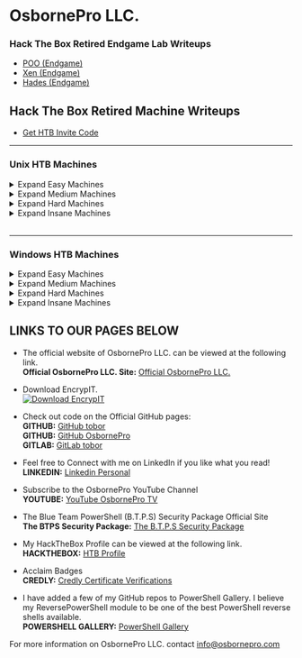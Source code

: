 # OsbornePro LLC.
### Hack The Box Retired Endgame Lab Writeups
- [POO (Endgame)](https://writeups.osbornepro.com/POO.pdf)
- [Xen (Endgame)](https://writeups.osbornepro.com/Xen.pdf)
- [Hades (Endgame)](https://writeups.osbornepro.com/Hades.pdf)

## Hack The Box Retired Machine Writeups

- [Get HTB Invite Code](https://writeups.osbornepro.com/Get_HTB_Invite_Code.pdf)

---

### Unix HTB Machines

<details>
  <summary>Expand Easy Machines</summary>
  
  #### Easy

    <ul>
      <li> [Academy - Easy Linux](https://writeups.osbornepro.com/Academy.pdf)</li>
<li> [Admirer - Easy Linux](https://writeups.osbornepro.com/Admirer.pdf)</li>
<li> [Backdoor - Easy Linux](https://writeups.osbornepro.com/Backdoor.pdf)</li>
<li> [Doctor - Easy Linux](https://writeups.osbornepro.com/Doctor.pdf)</li>
<li> [Friendzone - Easy Linux](https://writeups.osbornepro.com/Friendzone.pdf)</li>
<li> [Luanne - Easy NetBSD](https://writeups.osbornepro.com/Luanne.pdf)</li>
<li> [OpenAdmin - Easy Linux](https://writeups.osbornepro.com/OpenAdmin.pdf)</li>
<li> [Pandora - Easy Linux](https://writeups.osbornepro.com/Pandora.pdf)</li>
<li> [Postman - Easy Linux](https://writeups.osbornepro.com/Postman.pdf)</li>
<li> [Tabby - Easy Linux](https://writeups.osbornepro.com/Tabby.pdf)</li>
<li> [Traceback - Easy Linux](https://writeups.osbornepro.com/Traceback.pdf)</li>
<li> [Traverxec - Easy Linux](https://writeups.osbornepro.com/Traverxec.pdf)</li>
<li> [Writeup - Easy Linux](https://writeups.osbornepro.com/Writeup.pdf)</li>
    </ul>
</details>


<details>
  <summary>Expand Medium Machines</summary>
  
  #### Medium

    <ul>
<li> [AI - Medium Linux](https://writeups.osbornepro.com/AI.pdf)</li>
<li> [Bitlab - Medium Linux](https://writeups.osbornepro.com/Bitlab.pdf)</li>
<li> [Book - Medium Linux](https://writeups.osbornepro.com/Book.pdf)</li>
<li> [Cache - Medium Linux](https://writeups.osbornepro.com/Cache.pdf)</li>
<li> [Craft - Medium Linux](https://writeups.osbornepro.com/Craft.pdf)</li>
<li> [Jewel - Medium Linux](https://writeups.osbornepro.com/Jewel.pdf)</li>
<li> [Luke - Medium BSD](https://writeups.osbornepro.com/Luke.pdf)</li>
<li> [Magic - Medium Linux](https://writeups.osbornepro.com/Magic.pdf)</li>
<li> [Mango - Medium Linux](https://writeups.osbornepro.com/Mango.pdf)</li>
<li> [Meta - Medium Linux](https://writeups.osbornepro.com/Meta.pdf)</li>
<li> [Obscurity - Medium Linux](https://writeups.osbornepro.com/Obscurity.pdf)</li>
<li> [OpenKeyS - Medium OpenBSD](https://writeups.osbornepro.com/OpenKeyS.pdf)</li>
<li> [Passage - Medium Linux](https://writeups.osbornepro.com/Passage.pdf)</li>
<li> [SneakyMailer - Medium Linux](https://writeups.osbornepro.com/SneakyMailer.pdf)</li>
<li> [Time - Medium Linux](https://writeups.osbornepro.com/Time.pdf)</li>
<li> [Timing - Medium Linux](https://writeups.osbornepro.com/Timing.pdf)</li>
<li> [Unicode - Medium Linux](https://writeups.osbornepro.com/Unicode.pdf)</li>
<li> [Wall - Medium Linux](https://writeups.osbornepro.com/Wall.pdf)</li>
    </ul>
</details>

<details>
  <summary>Expand Hard Machines</summary>
  
  #### Hard

    <ul>
<li> [Compromised - Hard Linux](https://writeups.osbornepro.com/Compromised.pdf)</li>
<li> [Feline - Hard Linux](https://writeups.osbornepro.com/Feline.pdf)</li>
<li> [ForwardSlash - Hard Linux](https://writeups.osbornepro.com/ForwardSlash.pdf)</li>
<li> [Intense - Hard Linux](https://writeups.osbornepro.com/Intense.pdf)</li>
<li> [Patents - Hard Linux](https://writeups.osbornepro.com/Patents.pdf)</li>
<li> [Player - Hard Linux](https://writeups.osbornepro.com/Player.pdf)</li>
<li> [Quick - Hard Linux](https://writeups.osbornepro.com/Quick.pdf)</li>
<li> [Registry - Hard Linux](https://writeups.osbornepro.com/Registry.pdf)</li>
<li> [Scavenger - Hard Linux](https://writeups.osbornepro.com/Scavenger.pdf)</li>
<li> [Travel - Hard Linux](https://writeups.osbornepro.com/Travel.pdf)</li>
<li> [Unbalanced - Hard Linux](https://writeups.osbornepro.com/Unbalanced.pdf)</li>
<li> [Zetta - Hard Linux](https://writeups.osbornepro.com/Zetta.pdf)</li>
    </ul>
</details>

<details>
  <summary>Expand Insane Machines</summary>
  
  #### Insane

    <ul>
<li> [CTF - Insane Linux](https://writeups.osbornepro.com/CTF.pdf)</li>
<li> [Crossfit - Insane Linux](https://writeups.osbornepro.com/Crossfit.pdf)</li>
<li> [Dyplesher - Insane Linux](https://writeups.osbornepro.com/Dyplesher.pdf)</li>
<li> [Fortune - Insane NA](https://writeups.osbornepro.com/Fortune.pdf)</li>
<li> [PlayerTwo - Insane Linux](https://writeups.osbornepro.com/Player2.pdf)</li>
<li> [RopeTwo - Insane Linux](https://writeups.osbornepro.com/Rope%202.pdf)</li>
<li> [Smasher2 - Insane Linux](https://writeups.osbornepro.com/Smasher2.pdf)</li>
    </ul>
</details>
<br>

---

### Windows HTB Machines

<details>
  <summary>Expand Easy Machines</summary>
  
  #### Easy

  <ul>
<li> [Bastion - Easy Windows](https://writeups.osbornepro.com/Bastion.pdf)</li>
<li> [Blunder - Easy Windows](https://writeups.osbornepro.com/Blunder.pdf)</li>
<li> [Buff - Easy Windows](https://writeups.osbornepro.com/Buff.pdf)</li>
<li> [Forest - Easy Windows](https://writeups.osbornepro.com/Forest.pdf)</li>
<li> [Heist - Easy Windows](https://writeups.osbornepro.com/Heist.pdf)</li>
<li> [Nest - Easy Windows](https://writeups.osbornepro.com/Nest.pdf)</li>
<li> [NetMon - Easy Windows](https://writeups.osbornepro.com/NetMon.pdf)</li>
<li> [Omni - Easy Windows](https://writeups.osbornepro.com/Omni.pdf)</li>
<li> [Remote - Easy Windows](https://writeups.osbornepro.com/Remote.pdf)</li>
<li> [Sauna - Easy Windows](https://writeups.osbornepro.com/Sauna.pdf)</li>
<li> [ServMon - Easy Windows](https://writeups.osbornepro.com/ServMon.pdf)</li>
  </ul>
</details>

<details>
  <summary>Expand Medium Machines</summary>
  
  #### Medium

* [Cascade - Medium Windows](https://writeups.osbornepro.com/Cascade.pdf)
* [Fuse - Medium Windows](https://writeups.osbornepro.com/Fuse.pdf)
* [Json - Medium Windows](https://writeups.osbornepro.com/Json.pdf)
* [Monteverde - Medium Windows](https://writeups.osbornepro.com/Monteverde.pdf)
* [Querier - Medium Windows](https://writeups.osbornepro.com/Querier.pdf)
* [Resolute - Medium Windows](https://writeups.osbornepro.com/Resolute.pdf)
* [Sniper - Medium Windows](https://writeups.osbornepro.com/Sniper.pdf)
* [Worker - Meidum Windows](https://writeups.osbornepro.com/Worker.pdf)
</details>

<details>
  <summary>Expand Hard Machines</summary>
  
  #### Hard
  
* [Blackfield - Hard Windows](https://writeups.osbornepro.com/Blackfield.pdf)
* [Conceal - Hard Windows](https://writeups.osbornepro.com/Conceal.pdf)
* [Control - Hard Windows](https://writeups.osbornepro.com/Control.pdf)
* [HelpLine - Hard Windows](https://writeups.osbornepro.com/HelpLine.pdf)
* [RE - Hard Windows](https://writeups.osbornepro.com/RE.pdf)
</details>

<details>
  <summary>Expand Insane Machines</summary>
  
  #### Insane

* [BankRobber - Insance Windows](https://writeups.osbornepro.com/BankRobber.pdf)
* [HackBack - Insane Windows](https://writeups.osbornepro.com/HackBack.pdf)
* [Multimaster - Insane Windows](https://writeups.osbornepro.com/Multimaster.pdf)
</details>

## LINKS TO OUR PAGES BELOW
- The official website of OsbornePro LLC. can be viewed at the following link.<br>
__Official OsbornePro LLC. Site:__ [Official OsbornePro LLC.](https://osbornepro.com)

- Download EncrypIT.<br>
[![Download EncrypIT](https://a.fsdn.com/con/app/sf-download-button)](https://sourceforge.net/projects/encrypit/files/latest/download)

- Check out code on the Official GitHub pages: <br>
__GITHUB:__ [GitHub tobor](https://github.com/tobor88) <br>
__GITHUB:__ [GitHub OsbornePro](https://github.com/osbornepro)<br>
__GITLAB:__ [GitLab tobor](https://gitlab.com/tobor88)<br>

- Feel free to Connect with me on LinkedIn if you like what you read!<br>
__LINKEDIN:__ [Linkedin Personal](https://www.linkedin.com/in/roberthosborne/)

- Subscribe to the OsbornePro YouTube Channel<br>
__YOUTUBE:__ [YouTube OsbornePro TV](https://www.youtube.com/c/OsborneProLLC)

- The Blue Team PowerShell (B.T.P.S) Security Package Official Site <br>
__The BTPS Security Package:__ [The B.T.P.S Security Package](https://btpssecpack.osbornepro.com)

- My HackTheBox Profile can be viewed at the following link.<br>
__HACKTHEBOX:__ [HTB Profile](https://www.hackthebox.eu/profile/52286)

- Acclaim Badges<br>
__CREDLY:__ [Credly Certificate Verifications](https://www.credly.com/users/roberthosborne/badges)

- I have added a few of my GitHub repos to PowerShell Gallery. I believe my ReversePowerShell module to be one of the best PowerShell reverse shells available.<br>
__POWERSHELL GALLERY:__ [PowerShell Gallery](https://www.powershellgallery.com/profiles/tobor)

For more information on OsbornePro LLC. contact info@osbornepro.com 
